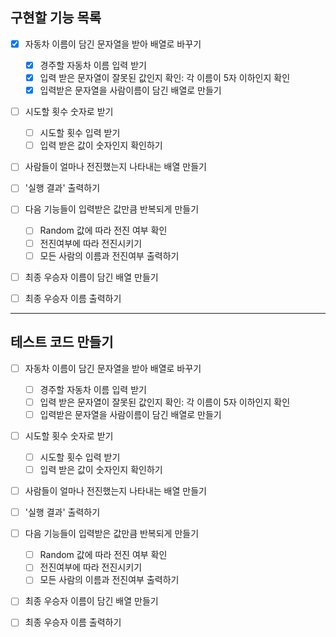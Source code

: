 **구현할 기능 목록**
---
- [x] 자동차 이름이 담긴 문자열을 받아 배열로 바꾸기<br>
  - [x] 경주할 자동차 이름 입력 받기
  - [x] 입력 받은 문자열이 잘못된 값인지 확인: 각 이름이 5자 이하인지 확인
  - [x] 입력받은 문자열을 사람이름이 담긴 배열로 만들기

- [ ] 시도할 횟수 숫자로 받기
  - [ ] 시도할 횟수 입력 받기
  - [ ] 입력 받은 값이 숫자인지 확인하기

- [ ] 사람들이 얼마나 전진했는지 나타내는 배열 만들기

- [ ] '실행 결과' 출력하기

- [ ] 다음 기능들이 입력받은 값만큼 반복되게 만들기
  - [ ] Random 값에 따라 전진 여부 확인
  - [ ] 전진여부에 따라 전진시키기
  - [ ] 모든 사람의 이름과 전진여부 출력하기

- [ ] 최종 우승자 이름이 담긴 배열 만들기

- [ ] 최종 우승자 이름 출력하기

---
**테스트 코드 만들기** 
---

- [ ] 자동차 이름이 담긴 문자열을 받아 배열로 바꾸기<br>
  - [ ] 경주할 자동차 이름 입력 받기
  - [ ] 입력 받은 문자열이 잘못된 값인지 확인: 각 이름이 5자 이하인지 확인
  - [ ] 입력받은 문자열을 사람이름이 담긴 배열로 만들기

- [ ] 시도할 횟수 숫자로 받기
  - [ ] 시도할 횟수 입력 받기
  - [ ] 입력 받은 값이 숫자인지 확인하기

- [ ] 사람들이 얼마나 전진했는지 나타내는 배열 만들기

- [ ] '실행 결과' 출력하기

- [ ] 다음 기능들이 입력받은 값만큼 반복되게 만들기
  - [ ] Random 값에 따라 전진 여부 확인
  - [ ] 전진여부에 따라 전진시키기
  - [ ] 모든 사람의 이름과 전진여부 출력하기

- [ ] 최종 우승자 이름이 담긴 배열 만들기

- [ ] 최종 우승자 이름 출력하기
